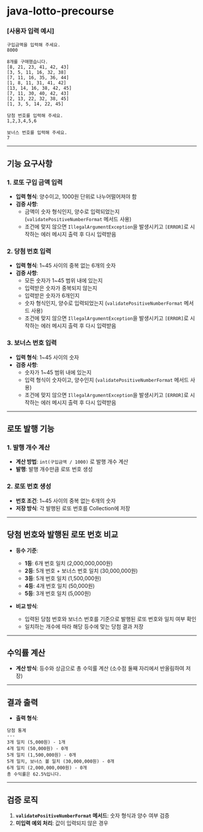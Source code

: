 # java-lotto-precourse

### [사용자 입력 예시]

```plaintext
구입금액을 입력해 주세요.
8000

8개를 구매했습니다.
[8, 21, 23, 41, 42, 43] 
[3, 5, 11, 16, 32, 38] 
[7, 11, 16, 35, 36, 44] 
[1, 8, 11, 31, 41, 42] 
[13, 14, 16, 38, 42, 45] 
[7, 11, 30, 40, 42, 43] 
[2, 13, 22, 32, 38, 45] 
[1, 3, 5, 14, 22, 45]

당첨 번호를 입력해 주세요.
1,2,3,4,5,6

보너스 번호를 입력해 주세요.
7
```

---

## 기능 요구사항

### 1. 로또 구입 금액 입력

- **입력 형식**: 양수이고, 1000원 단위로 나누어떨어져야 함
- **검증 사항**:
    - 금액이 숫자 형식인지, 양수로 입력되었는지 (`validatePositiveNumberFormat` 메서드 사용)
    - 조건에 맞지 않으면 `IllegalArgumentException`을 발생시키고 `[ERROR]`로 시작하는 에러 메시지 출력 후 다시 입력받음

### 2. 당첨 번호 입력

- **입력 형식**: 1~45 사이의 중복 없는 6개의 숫자
- **검증 사항**:
    - 모든 숫자가 1~45 범위 내에 있는지
    - 입력받은 숫자가 중복되지 않는지
    - 입력받은 숫자가 6개인지
    - 숫자 형식인지, 양수로 입력되었는지 (`validatePositiveNumberFormat` 메서드 사용)
    - 조건에 맞지 않으면 `IllegalArgumentException`을 발생시키고 `[ERROR]`로 시작하는 에러 메시지 출력 후 다시 입력받음

### 3. 보너스 번호 입력

- **입력 형식**: 1~45 사이의 숫자
- **검증 사항**:
    - 숫자가 1~45 범위 내에 있는지
    - 입력 형식이 숫자이고, 양수인지 (`validatePositiveNumberFormat` 메서드 사용)
    - 조건에 맞지 않으면 `IllegalArgumentException`을 발생시키고 `[ERROR]`로 시작하는 에러 메시지 출력 후 다시 입력받음

---

## 로또 발행 기능

### 1. 발행 개수 계산

- **계산 방법**: `int(구입금액 / 1000)` 로 발행 개수 계산
- **발행**: 발행 개수만큼 로또 번호 생성

### 2. 로또 번호 생성

- **번호 조건**: 1~45 사이의 중복 없는 6개의 숫자
- **저장 방식**: 각 발행된 로또 번호를 Collection에 저장

---

## 당첨 번호와 발행된 로또 번호 비교

- **등수 기준**:
    - **1등**: 6개 번호 일치 (2,000,000,000원)
    - **2등**: 5개 번호 + 보너스 번호 일치 (30,000,000원)
    - **3등**: 5개 번호 일치 (1,500,000원)
    - **4등**: 4개 번호 일치 (50,000원)
    - **5등**: 3개 번호 일치 (5,000원)

- **비교 방식**:
    - 입력된 당첨 번호와 보너스 번호를 기준으로 발행된 로또 번호와 일치 여부 확인
    - 일치하는 개수에 따라 해당 등수에 맞는 당첨 결과 저장

---

## 수익률 계산

- **계산 방식**: 등수와 상금으로 총 수익률 계산 (소수점 둘째 자리에서 반올림하여 저장)

---

## 결과 출력

- **출력 형식**:

```plaintext
당첨 통계
---
3개 일치 (5,000원) - 1개
4개 일치 (50,000원) - 0개
5개 일치 (1,500,000원) - 0개
5개 일치, 보너스 볼 일치 (30,000,000원) - 0개
6개 일치 (2,000,000,000원) - 0개
총 수익률은 62.5%입니다.
```

---

## 검증 로직

1. **`validatePositiveNumberFormat` 메서드**: 숫자 형식과 양수 여부 검증
2. **미입력 예외 처리**: 값이 입력되지 않은 경우